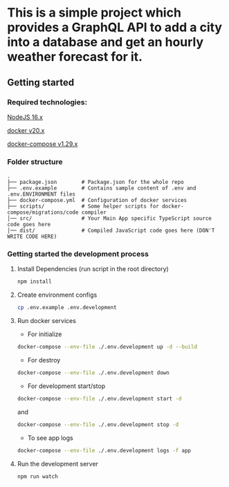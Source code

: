 # This is a simple project which provides a GraphQL API to add a city into a database and get an hourly weather forecast for it.


## Getting started

### Required technologies:

[NodeJS 16.x](https://nodejs.org/en/download/)

[docker v20.x](https://docs.docker.com/engine/install)

[docker-compose v1.29.x](https://docs.docker.com/compose/install)

### Folder structure

```
.
├── package.json        # Package.json for the whole repo
├── .env.example        # Contains sample content of .env and .env.ENVIRONMENT files
├── docker-compose.yml  # Configuration of docker services
├── scripts/            # Some helper scripts for docker-compose/migrations/code compiler
│── src/                # Your Main App specific TypeScript source code goes here
│── dist/               # Compiled JavaScript code goes here (DON'T WRITE CODE HERE)
```

### Getting started the development process

1. Install Dependencies (run script in the root directory)

   ```bash
   npm install
   ```

2. Create environment configs

   ```bash
   cp .env.example .env.development
   ```


4. Run docker services

   - For initialize

   ```bash
   docker-compose --env-file ./.env.development up -d --build
   ```

   - For destroy

   ```bash
   docker-compose --env-file ./.env.development down
   ```

   - For development start/stop

   ```bash
   docker-compose --env-file ./.env.development start -d
   ```

   and

   ```bash
   docker-compose --env-file ./.env.development stop -d
   ```

   - To see app logs

   ```bash
   docker-compose --env-file ./.env.development logs -f app
   ```
5. Run the development server

   ```bash
   npm run watch
   ```
